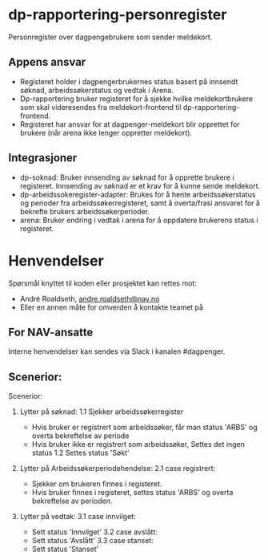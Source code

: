 # dp-rapportering-personregister
Personregister over dagpengebrukere som sender meldekort.

## Appens ansvar
- Registeret holder i dagpengerbrukernes status basert på innsendt søknad, arbeidssøkerstatus og vedtak i Arena.
- Dp-rapportering bruker registeret for å sjekke hvilke meldekortbrukere som skal videresendes fra meldekort-frontend til dp-rapportering-frontend.
- Registeret har ansvar for at dagpenger-meldekort blir opprettet for brukere (når arena ikke lenger oppretter meldekort).

## Integrasjoner
- dp-soknad: Bruker innsending av søknad for å opprette brukere i registeret. Innsending av søknad er et krav for å kunne sende meldekort.
- dp-arbeidssokeregister-adapter: Brukes for å hente arbeidssøkerstatus og perioder fra arbeidssøkerregisteret, samt å overta/frasi ansvaret for å bekrefte brukers arbeidssøkerperioder.
- arena: Bruker endring i vedtak i arena for å oppdatere brukerens status i registeret.

# Henvendelser

Spørsmål knyttet til koden eller prosjektet kan rettes mot:

* André Roaldseth, andre.roaldseth@nav.no
* Eller en annen måte for omverden å kontakte teamet på

## For NAV-ansatte

Interne henvendelser kan sendes via Slack i kanalen #dagpenger.


## Scenerior:

Scenerior:
1. Lytter på søknad:
   1.1 Sjekker arbeidssøkerregister
   - Hvis bruker er registrert som arbeidssøker, får man status 'ARBS' og overta bekreftelse av periode
   - Hvis bruker ikke er registrert som arbeidssøker, Settes det ingen status
   1.2 Settes status 'Søkt'

2. Lytter på Arbeidssøkerperiodehendelse:
   2.1 case registrert:
   - Sjekker om brukeren finnes i registeret.
   - Hvis bruker finnes i registeret, settes status 'ARBS' og overta bekreftelse av perioden.


3. Lytter på vedtak:
   3.1 case innvilget:
   - Sett status 'Innvilget'
   3.2 case avslått:
   - Sett status 'Avslått'
   3.3 case stanset:
   - Sett status 'Stanset'


